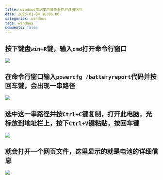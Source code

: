 ```yaml
---
title: windows笔记本电脑查看电池详细信息
date: 2023-01-04 16:06:06
categories: windows
tags: windows
comments: false
---
```


## 按下键盘`win+R`键，输入`cmd`打开命令行窗口
![](https://blog-image-ch.oss-cn-hangzhou.aliyuncs.com/blog-image/202301041659099.png)

## 在命令行窗口输入`powercfg /batteryreport`代码并按回车键，会出现一串路径
![](https://blog-image-ch.oss-cn-hangzhou.aliyuncs.com/blog-image/202301041659680.png)

## 选中这一串路径并按`Ctrl+C`键复制，打开此电脑，光标放到地址栏上，按下`Ctrl+V`键粘贴，按回车键
![](https://blog-image-ch.oss-cn-hangzhou.aliyuncs.com/blog-image/202301041700327.png)

## 就会打开一个网页文件，这里显示的就是电池的详细信息
![](https://blog-image-ch.oss-cn-hangzhou.aliyuncs.com/blog-image/202301041623604.png)
